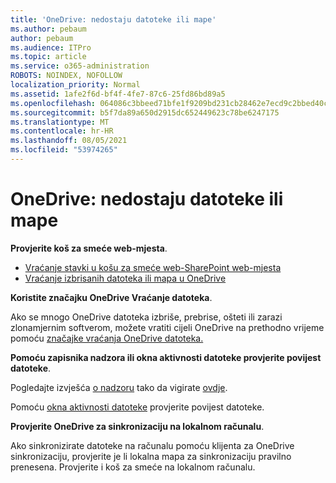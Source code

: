 ```yaml
---
title: 'OneDrive: nedostaju datoteke ili mape'
ms.author: pebaum
author: pebaum
ms.audience: ITPro
ms.topic: article
ms.service: o365-administration
ROBOTS: NOINDEX, NOFOLLOW
localization_priority: Normal
ms.assetid: 1afe2f6d-bf4f-4fe7-87c6-25fd86bd89a5
ms.openlocfilehash: 064086c3bbeed71bfe1f9209bd231cb28462e7ecd9c2bbed40c4716392eabe72
ms.sourcegitcommit: b5f7da89a650d2915dc652449623c78be6247175
ms.translationtype: MT
ms.contentlocale: hr-HR
ms.lasthandoff: 08/05/2021
ms.locfileid: "53974265"
---
```

# <a name="onedrive-missing-files-or-folders"></a>OneDrive: nedostaju datoteke ili mape

**Provjerite koš za smeće web-mjesta**.

- [Vraćanje stavki u košu za smeće web-SharePoint web-mjesta](https://support.microsoft.com/office/restore-items-in-the-recycle-bin-that-were-deleted-from-sharepoint-or-teams-6df466b6-55f2-4898-8d6e-c0dff851a0be)
- [Vraćanje izbrisanih datoteka ili mapa u OneDrive](https://support.office.com/article/Restore-deleted-files-or-folders-in-OneDrive-949ada80-0026-4db3-a953-c99083e6a84f)


**Koristite značajku OneDrive Vraćanje datoteka**. 

Ako se mnogo OneDrive datoteka izbriše, prebrise, ošteti ili zarazi zlonamjernim softverom, možete vratiti cijeli OneDrive na prethodno vrijeme pomoću [značajke vraćanja OneDrive datoteka.](https://support.office.com/article/Restore-your-OneDrive-fa231298-759d-41cf-bcd0-25ac53eb8a15)


**Pomoću zapisnika nadzora ili okna aktivnosti datoteke provjerite povijest datoteke**.

Pogledajte izvješća [o nadzoru](https://docs.microsoft.com/microsoft-365/compliance/search-the-audit-log-in-security-and-compliance) tako da vigirate [ovdje](https://sip.protection.office.com/).


Pomoću [okna aktivnosti datoteke](https://support.office.com/article/File-activity-in-a-document-library-6105ecda-1dd0-4f6f-9542-102bf5c0ffe0) provjerite povijest datoteke.


**Provjerite OneDrive za sinkronizaciju na lokalnom računalu**.

Ako sinkronizirate datoteke na računalu pomoću klijenta za OneDrive sinkronizaciju, provjerite je li lokalna mapa za sinkronizaciju pravilno prenesena. Provjerite i koš za smeće na lokalnom računalu.


